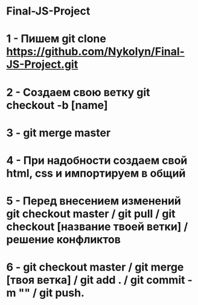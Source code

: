 # Final-JS-Project
# 1 - Пишем git clone https://github.com/Nykolyn/Final-JS-Project.git
# 2 - Создаем свою ветку git checkout -b [name]
# 3 - git merge master 
# 4 - При надобности создаем свой html, css и импортируем в общий
# 5 - Перед внесением изменений git checkout master / git pull / git checkout [название твоей ветки] / решение конфликтов
# 6 - git checkout master / git merge [твоя ветка] / git add . / git commit -m "" / git push.
